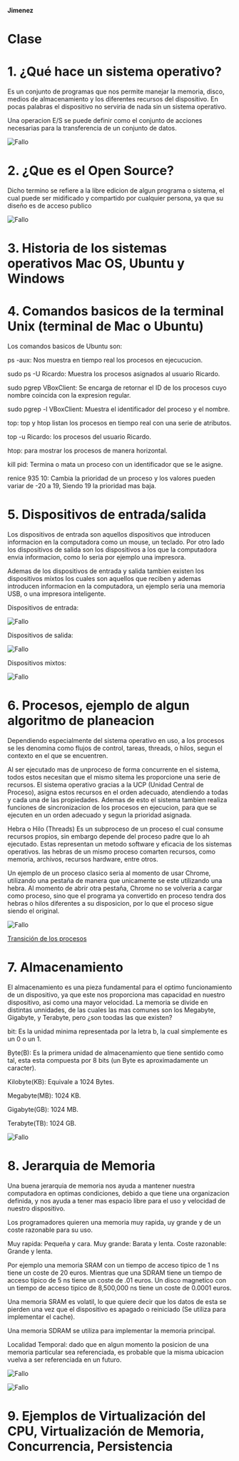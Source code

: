 **Jimenez**

# Clase

# 1. ¿Qué hace un sistema operativo?
 Es un conjunto de programas que nos permite manejar la memoria, disco, medios de almacenamiento y los diferentes recursos del dispositivo. En pocas palabras el dispositivo no serviria de nada sin un sistema operativo.

 Una operacion E/S se puede definir como el conjunto de acciones necesarias para la transferencia de un conjunto de datos.

 ![Fallo](inputoutput.png)

# 2. ¿Que es el Open Source?
Dicho termino se refiere a la libre edicion de algun programa o sistema, el cual puede ser midificado y compartido por cualquier persona, ya que su diseño es de acceso publico

![Fallo](open.png)

# 3. Historia de los sistemas operativos Mac OS, Ubuntu y Windows

# 4. Comandos basicos de la terminal Unix (terminal de Mac o Ubuntu)
Los comandos basicos de Ubuntu son:

ps -aux: Nos muestra en tiempo real los procesos en ejecucucion.

sudo ps -U Ricardo: Muestra los procesos asignados al usuario Ricardo.

sudo pgrep VBoxClient: Se encarga de retornar el ID de los procesos
cuyo nombre coincida con la expresion regular.

sudo pgrep -l VBoxClient: Muestra el identificador del proceso y el
nombre.

top: top y htop listan los procesos en tiempo real con una serie de
atributos.

top -u Ricardo: los procesos del usuario Ricardo.

htop: para mostrar los procesos de manera horizontal.

kill pid: Termina o mata un proceso con un identificador que se le asigne.

renice 935 10: Cambia la prioridad de un proceso y los valores pueden variar de -20 a 19, Siendo 19 la prioridad mas baja.

# 5. Dispositivos de entrada/salida
Los dispositivos de entrada son aquellos dispositivos que introducen informacion en la computadora como un mouse, un teclado. Por otro lado los dispositivos de salida son los dispositivos a los que la computadora envia informacion, como lo seria por ejemplo una impresora.

Ademas de los dispositivos de entrada y salida tambien existen los dispositivos mixtos los cuales son aquellos que reciben y ademas introducen informacion en la computadora, un ejemplo seria una memoria USB, o una impresora inteligente.

Dispositivos de entrada:


![Fallo](entrd.jpg)


Dispositivos de salida:


![Fallo](salida.jpg)


Dispositivos mixtos:

![Fallo](mixtos.jpg)

# 6. Procesos, ejemplo de algun algoritmo de planeacion
Dependiendo especialmente del sistema operativo en uso, a los procesos se les denomina como flujos de control, tareas, threads, o hilos, segun el contexto en el que se encuentren.

Al ser ejecutado mas de unproceso de forma concurrente en el sistema, todos estos necesitan que el mismo sitema les proporcione una serie de recursos. El sistema operativo gracias a la UCP (Unidad Central de Proceso), asigna estos recursos en el orden adecuado, atendiendo a todas y cada una de las propiedades. Ademas de esto el sistema tambien realiza funciones de sincronizacion de los procesos en ejecucion, para que se ejecuten en un orden adecuado y segun la prioridad asignada.

Hebra o Hilo (Threads)
Es un subproceso de un proceso el cual consume recursos propios, sin embargo depende del proceso padre que lo ah ejecutado. Estas representan un metodo software y eficacia de los sistemas operativos. las hebras de un mismo proceso comarten recursos, como memoria, archivos, recursos hardware, entre otros.

Un ejemplo de un proceso clasico seria al momento de usar Chrome, utilizando una pestaña de manera que unicamente se este utilizando una hebra. Al momento de abrir otra pestaña, Chrome no se volveria a cargar como proceso, sino que el programa ya convertido en proceso tendra dos hebras o hilos diferentes a su disposicion, por lo que el proceso sigue siendo el original.


![Fallo](hebras.png)


<u>Transición de los procesos</u> 


# 7. Almacenamiento
El almacenamiento es una pieza fundamental para el optimo funcionamiento de un dispositivo, ya que este nos proporciona mas capacidad en nuestro dispositivo, asi como una mayor velocidad. La memoria se divide en distintas unnidades, de las cuales las mas comunes son los Megabyte, Gigabyte, y Terabyte, pero ¿son toodas las que existen?

bit: Es la unidad minima representada por la letra b, la cual simplemente es un 0 o un 1.

Byte(B): Es la primera unidad de almacenamiento que tiene sentido como tal, esta esta compuesta por 8 bits (un Byte es aproximadamente un caracter).

Kilobyte(KB): Equivale a 1024 Bytes.

Megabyte(MB): 1024 KB.

Gigabyte(GB): 1024 MB.

Terabyte(TB): 1024 GB.

![Fallo](unidades.jpg)

# 8. Jerarquia de Memoria
Una buena jerarquia de memoria nos ayuda a mantener nuestra computadora en optimas condiciones, debido a que tiene una organizacion definida, y nos ayuda a tener mas espacio libre para el uso y velocidad de nuestro dispositivo.

Los programadores quieren una memoria muy rapida, uy grande y de un coste razonable para su uso.

Muy rapida: Pequeña y cara.
Muy grande: Barata y lenta.
Coste razonable: Grande y lenta.

Por ejemplo una memoria SRAM con un tiempo de acceso tipico de 1 ns tiene un coste de 20 euros. Mientras que una SDRAM tiene un tiempo de acceso tipico de 5 ns tiene un coste de .01 euros. Un disco magnetico con un tiempo de acceso tipico de 8,500,000 ns tiene un coste de 0.0001 euros.

Una memoria SRAM es volatil, lo que quiere decir que los datos de esta se pierden una vez que el dispositivo es apagado o reiniciado (Se utiliza para implementar el cache).

Una memoria SDRAM se utiliza para implementar la memoria principal.

Localidad Temporal: dado que en algun momento la posicion de una memoria particular sea referenciada, es probable que la misma ubicacion vuelva a ser referenciada en un futuro.

![Fallo](jerarqumem.jpg)

![Fallo](jerarqumem2.jpg)


# 9. Ejemplos de Virtualización del CPU, Virtualización de Memoria, Concurrencia, Persistencia